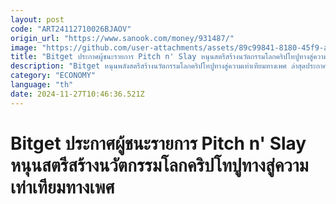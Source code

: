 ```yaml
---
layout: post
code: "ART24112710026BJAOV"
origin_url: "https://www.sanook.com/money/931487/"
image: "https://github.com/user-attachments/assets/89c99841-8180-45f9-abc9-f82c71bb4f4c"
title: "Bitget ประกาศผู้ชนะรายการ Pitch n' Slay หนุนสตรีสร้างนวัตกรรมโลกคริปโทปูทางสู่ความเท่าเทียมทางเพศ"
description: "Bitget หนุนพลังสตรีสร้างนวัตกรรมโลกคริปโทปูทางสู่ความเท่าเทียมทางเพศ ล่าสุดประกาศผู้ชนะรายการ Pitch n' Slay คว้าเงินรางวัลกว่า 10 ล้านUSD"
category: "ECONOMY"
language: "th"
date: 2024-11-27T10:46:36.521Z
---
```


# Bitget ประกาศผู้ชนะรายการ Pitch n' Slay หนุนสตรีสร้างนวัตกรรมโลกคริปโทปูทางสู่ความเท่าเทียมทางเพศ